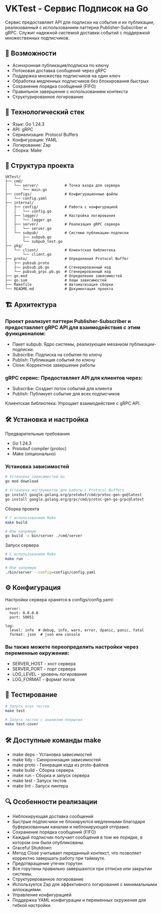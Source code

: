 # VKTest - Сервис Подписок на Go
Сервис предоставляет API для подписки на события и их публикации, реализованный с использованием паттерна Publisher-Subscriber и gRPC. Служит надежной системой доставки событий с поддержкой множественных подписчиков.

## 🚀 Возможности
- Асинхронная публикация/подписка по ключу
- Потоковая доставка сообщений через gRPC
- Поддержка множества подписчиков на один ключ
- Обработка медленных подписчиков без блокирования быстрых
- Сохранение порядка сообщений (FIFO)
- Правильное завершение с использованием контекста
- Структурированное логирование

## 🔧 Технологический стек
- Язык: Go 1.24.3
- API: gRPC
- Сериализация: Protocol Buffers
- Конфигурация: YAML
- Логирование: Zap
- Сборка: Make

## 📁 Структура проекта
```text
VKTest/
├── cmd/
│   └── server/            # Точка входа для сервера
│       └── main.go
├── configs/               # Конфигурационные файлы
│   └── config.yaml
├── internal/
│   ├── config/            # Работа с конфигурацией
│   │   └── config.go
│   ├── logger/            # Настройка логирования
│   │   └── logger.go
│   ├── server/            # Реализация gRPC сервера
│   │   └── server.go
│   └── subpub/            # Система публикации-подписки
│       ├── subpub.go
│       └── subpub_test.go
├── pkg/
│   └── client/            # Клиентская библиотека
│       └── client.go
├── proto/                 # Определения Protocol Buffer
│   ├── pubsub.proto
│   ├── pubsub.pb.go       # Сгенерированный код
│   └── pubsub_grpc.pb.go  # Сгенерированный код
├── go.mod                 # Определение зависимостей
├── go.sum                 # Хеши зависимостей
├── Makefile               # Автоматизация сборки
└── README.md              # Документация проекта
```
## 🏗️ Архитектура
### Проект реализует паттерн Publisher-Subscriber и предоставляет gRPC API для взаимодействия с этим функционалом:

- Пакет subpub: Ядро системы, реализующее механизм публикации-подписки.
- Subscribe: Подписка на события по ключу
- Publish: Публикация событий по ключу
- Close: Корректное завершение работы
### gRPC сервис: Предоставляет API для клиентов через:

- Subscribe: Создает поток событий для клиента
- Publish: Публикует событие для всех подписчиков

Клиентская библиотека: Упрощает взаимодействие с gRPC API.

## 🛠️ Установка и настройка
Предварительные требования
- Go 1.24.3
- Protobuf compiler (protoc)
- Make (опционально)

### Установка зависимостей
```bash
# Установка зависимостей Go
go mod download

# Установка инструментов для работы с Protocol Buffers
go install google.golang.org/protobuf/cmd/protoc-gen-go@latest
go install google.golang.org/grpc/cmd/protoc-gen-go-grpc@latest
```
Сборка проекта
```bash
# С использованием Make
make build

# Или напрямую
go build -o bin/server ./cmd/server
```
Запуск сервера
```bash
# С использованием Make
make run

# Или напрямую
./bin/server --config=configs/config.yaml
```
## ⚙️ Конфигурация
Настройки сервера хранятся в configs/config.yaml:

```text
server:
  host: 0.0.0.0
  port: 50051

log:
  level: info  # debug, info, warn, error, dpanic, panic, fatal
  format: json  # json или console
```
### Вы также можете переопределить настройки через переменные окружения:

- SERVER_HOST - хост сервера
- SERVER_PORT - порт сервера
- LOG_LEVEL - уровень логирования
- LOG_FORMAT - формат логов

## 🧪 Тестирование
```bash
# Запуск всех тестов
make test

# Запуск тестов с анализом покрытия
make test-cover
```

## 🛠️ Доступные команды make

- make deps - Установка зависимостей
- make tidy - Синхронизация зависимостей
- make proto - Генерация кода из proto-файлов
- make build - Сборка сервера
- make run - Сборка и запуск сервера
- make test - Запуск тестов
- make lint - Запуск линтера

## 🔍 Особенности реализации
- Неблокирующая доставка сообщений
- Быстрые подписчики не блокируются медленными благодаря буферизованным каналам и неблокирующей отправке.
- Сохранение порядка сообщений (FIFO)
- Каждый подписчик получает сообщения в том же порядке, в котором они были опубликованы.
- Graceful Shutdown
- Метод Close учитывает переданный контекст, что позволяет корректно завершать работу при таймауте.
- Предотвращение утечек горутин
- Все горутины правильно завершаются при отписке или закрытии системы.
- Структурированное логирование
- Используется Zap для эффективного логирования с минимальными аллокациями.
- Управление конфигурацией
- Поддержка YAML конфигурации и переменных окружения для гибкой настройки.
